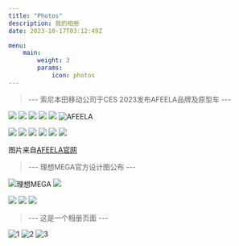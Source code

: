 ```yaml
---
title: "Photos"
description: 我的相册
date: 2023-10-17T03:12:49Z

menu:
    main:
        weight: 3
        params: 
            icon: photos
---
```



> --- 索尼本田移动公司于CES 2023发布AFEELA品牌及原型车 ---

![](02_gallery-11-2400x1350.jpg) ![](02_gallery-02-2400x1350.jpg) ![](02_gallery-04-2400x1350.jpg) ![](02_gallery-09-2400x1350.jpg) ![](02_gallery-12-2400x1350.jpg) ![AFEELA](afeela.jpg) 

![](02_gallery-05-2400x1350.jpg) ![](02_gallery-06-2400x1350.jpg) ![](02_gallery-07-2400x1350.jpg) ![](02_gallery-08-2400x1350.jpg) ![](02_gallery-03-2400x1350.jpg) ![](02_gallery-10-2400x1350.jpg) 

图片来自[AFEELA官网](https://www.shm-afeela.com/en/prototype/)


> --- 理想MEGA官方设计图公布 ---

![理想MEGA](LXMEGA.jpg) ![](LXMEGAB.jpg)

![](MEGA-FACE.jpg) ![](MEGA-LEFT.jpg) ![](LXMEGAR.jpg)


> --- 这是一个相册页面 ---

![1](america.jpg) ![2](microplastic.jpg) ![3](ullapoolview.jpg)